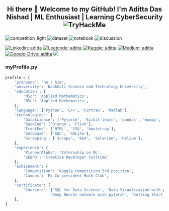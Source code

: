 <h2><p align="center">
    Hi there 👋 Welcome to my GitHub! I'm Aditta Das Nishad | ML Enthusiast | Learning CyberSecurity
    <img src="https://tryhackme-badges.s3.amazonaws.com/Adittadas.png" alt="TryHackMe">
</p></h2>    
    
![competition_light](https://road-to-kaggle-grandmaster.vercel.app/api/badges/adinishad/competition/light)
![dataset](https://road-to-kaggle-grandmaster.vercel.app/api/badges/adinishad/dataset/light)
![notebook](https://road-to-kaggle-grandmaster.vercel.app/api/badges/adinishad/notebook/light)
![discussion](https://road-to-kaggle-grandmaster.vercel.app/api/badges/adinishad/discussion/light)





[![Linkedin: aditta](https://img.shields.io/badge/-aditta-blue?style=flat-square&logo=Linkedin&logoColor=white&link=https://https://www.linkedin.com/in/aditta-das/)](https://www.linkedin.com/in/aditta-das/)
[![Leetcode: aditta](https://img.shields.io/badge/-aditta-yellow?style=flat-square&logo=Leetcode&logoColor=white&link=https://leetcode.com/Aditta_das/)](https://leetcode.com/Aditta_das/)
[![Kaggle: aditta](https://img.shields.io/badge/-aditta-blue?style=flat-square&logo=Kaggle&logoColor=white&link=https://www.kaggle.com/adinishad)](https://www.kaggle.com/adinishad)
[![Medium: aditta](https://img.shields.io/badge/-aditta-black?style=flat-square&logo=Medium&logoColor=white&link=https://medium.com/@nishad009adi)](https://medium.com/@nishad009adi)
[![Google-Drive: aditta](https://img.shields.io/badge/-resume-red?style=flat-square&logo=Google-Drive&logoColor=white&link=https://drive.google.com/file/d/1nqxAPXlnOQBvwn6n7M61tWJigmTxCJfK/view)](https://drive.google.com/file/d/1pjFrGlEWFYxDXrEJ4fd-AGTbYy8elQAt/view?usp=sharing)
![](https://visitor-badge.glitch.me/badge?page_id=Aditta-das.Aditta-das)

### myProfile.py

~~~~python
profile = {
    'pronouns': 'he / him',
    'university': 'Noakhali Science and Technology University',
    'education': {
        'MSc': 'Applied Mathematics',
        'BSc': 'Applied Mathematics',
    },
    'language': ['Python', 'C++', 'Fortran', 'Matlab'],
    'technologies': {
        'DataScience': ['Pytorch', 'Scikit-learn', 'pandas', 'numpy', 'opencv', 'NLTK'],
        'BackEnd': ['Django', 'Flask'],
        'FrontEnd': ['HTML', 'CSS', 'bootstrap'],
        'Database': ['SQL', 'SQLite'],
        'Scrapping': ['Scrapy', 'BS4', 'Selenium', 'Helium'], 
    },
    'experience': {
        'PioneerAlpha': 'Internship on ML',
        'SEBPO': 'Creative Developer Fulltime'
    },
    'achivement': {
        'Competition': 'Kaggle Competition 3rd position',
        'Campus': 'Ex Co-president Math Club',
    },
    'certificate': {
        'Coursera': ['SQL for Data Science', 'Data Visualization with python', 
                    'Deep Neural network with pytorch', 'Getting Start with GO', 'Introduction to TensorFlow for Artificial Intelligence, Machine Learning, and Deep Learning'],
    },
}
~~~~
